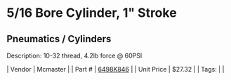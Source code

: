 # 5/16 Bore Cylinder, 1" Stroke
## Pneumatics / Cylinders
Description: 	10-32 thread, 4.2lb force @ 60PSI 

| Vendor | Mcmaster | 
| Part # | [6498K846](https://www.mcmaster.com/#6498K846) | 
| Unit Price | $27.32 | 
| Tags: |  | 
